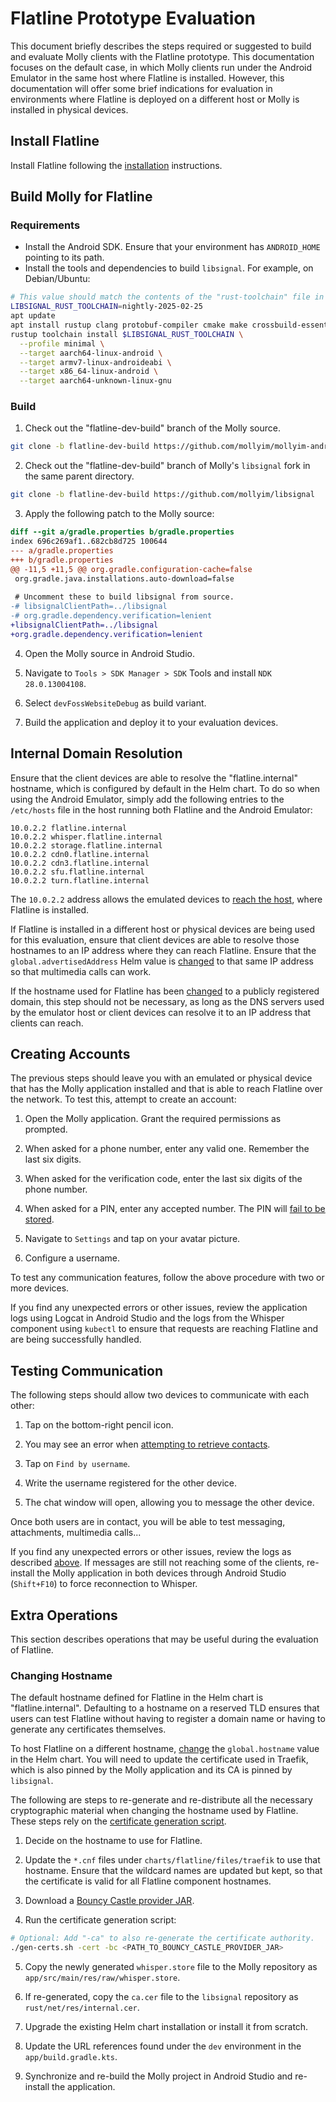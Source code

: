 # Flatline Prototype Evaluation

This document briefly describes the steps required or suggested to build and evaluate Molly clients with the Flatline prototype. This documentation focuses on the default case, in which Molly clients run under the Android Emulator in the same host where Flatline is installed. However, this documentation will offer some brief indications for evaluation in environments where Flatline is deployed on a different host or Molly is installed in physical devices.

## Install Flatline

Install Flatline following the [installation](installation.md) instructions.

## Build Molly for Flatline

### Requirements

- Install the Android SDK. Ensure that your environment has `ANDROID_HOME` pointing to its path.
- Install the tools and dependencies to build `libsignal`. For example, on Debian/Ubuntu:

```bash
# This value should match the contents of the "rust-toolchain" file in the repository.
LIBSIGNAL_RUST_TOOLCHAIN=nightly-2025-02-25
apt update
apt install rustup clang protobuf-compiler cmake make crossbuild-essential-arm64
rustup toolchain install $LIBSIGNAL_RUST_TOOLCHAIN \
  --profile minimal \
  --target aarch64-linux-android \
  --target armv7-linux-androideabi \
  --target x86_64-linux-android \
  --target aarch64-unknown-linux-gnu
```

### Build

1. Check out the "flatline-dev-build" branch of the Molly source.

```bash
git clone -b flatline-dev-build https://github.com/mollyim/mollyim-android
```

2. Check out the "flatline-dev-build" branch of Molly's `libsignal` fork in the same parent directory.

```bash
git clone -b flatline-dev-build https://github.com/mollyim/libsignal
```

3. Apply the following patch to the Molly source:

```diff
diff --git a/gradle.properties b/gradle.properties
index 696c269af1..682cb8d725 100644
--- a/gradle.properties
+++ b/gradle.properties
@@ -11,5 +11,5 @@ org.gradle.configuration-cache=false
 org.gradle.java.installations.auto-download=false
 
 # Uncomment these to build libsignal from source.
-# libsignalClientPath=../libsignal
-# org.gradle.dependency.verification=lenient
+libsignalClientPath=../libsignal
+org.gradle.dependency.verification=lenient
```

4. Open the Molly source in Android Studio.

5. Navigate to `Tools > SDK Manager > SDK` Tools and install `NDK 28.0.13004108`.

6. Select `devFossWebsiteDebug` as build variant.

7. Build the application and deploy it to your evaluation devices.

## Internal Domain Resolution

Ensure that the client devices are able to resolve the "flatline.internal" hostname, which is configured by default in the Helm chart. To do so when using the Android Emulator, simply add the following entries to the `/etc/hosts` file in the host running both Flatline and the Android Emulator:

```
10.0.2.2 flatline.internal
10.0.2.2 whisper.flatline.internal
10.0.2.2 storage.flatline.internal
10.0.2.2 cdn0.flatline.internal
10.0.2.2 cdn3.flatline.internal
10.0.2.2 sfu.flatline.internal
10.0.2.2 turn.flatline.internal
```

The `10.0.2.2` address allows the emulated devices to [reach the host](https://developer.android.com/studio/run/emulator-networking), where Flatline is installed.

If Flatline is installed in a different host or physical devices are being used for this evaluation, ensure that client devices are able to resolve those hostnames to an IP address where they can reach Flatline. Ensure that the `global.advertisedAddress` Helm value is [changed](installation.md#customizing-the-installation) to that same IP address so that multimedia calls can work.

If the hostname used for Flatline has been [changed](#changing-hostname) to a publicly registered domain, this step should not be necessary, as long as the DNS servers used by the emulator host or client devices can resolve it to an IP address that clients can reach.

## Creating Accounts

The previous steps should leave you with an emulated or physical device that has the Molly application installed and that is able to reach Flatline over the network. To test this, attempt to create an account:

1. Open the Molly application. Grant the required permissions as prompted.

2. When asked for a phone number, enter any valid one. Remember the last six digits.

3. When asked for the verification code, enter the last six digits of the phone number.

4. When asked for a PIN, enter any accepted number. The PIN will [fail to be stored](architecture.md#secure-value-recovery).

5. Navigate to `Settings` and tap on your avatar picture.

6. Configure a username.

To test any communication features, follow the above procedure with two or more devices.

If you find any unexpected errors or other issues, review the application logs using Logcat in Android Studio and the logs from the Whisper component using `kubectl` to ensure that requests are reaching Flatline and are being successfully handled.

## Testing Communication

The following steps should allow two devices to communicate with each other:

1. Tap on the bottom-right pencil icon.

2. You may see an error when [attempting to retrieve contacts](architecture.md#contact-discovery-service).

3. Tap on `Find by username`.

4. Write the username registered for the other device.

5. The chat window will open, allowing you to message the other device.

Once both users are in contact, you will be able to test messaging, attachments, multimedia calls...

If you find any unexpected errors or other issues, review the logs as described [above](#creating-accounts). If messages are still not reaching some of the clients, re-install the Molly application in both devices through Android Studio (`Shift+F10`) to force reconnection to Whisper.

## Extra Operations

This section describes operations that may be useful during the evaluation of Flatline.

### Changing Hostname

The default hostname defined for Flatline in the Helm chart is "flatline.internal". Defaulting to a hostname on a reserved TLD ensures that users can test Flatline without having to register a domain name or having to generate any certificates themselves.

To host Flatline on a different hostname, [change](installation.md#customizing-the-installation) the `global.hostname` value in the Helm chart. You will need to update the certificate used in Traefik, which is also pinned by the Molly application and its CA is pinned by `libsignal`.

The following are steps to re-generate and re-distribute all the necessary cryptographic material when changing the hostname used by Flatline. These steps rely on the [certificate generation script](../charts/flatline/files/traefik/gen-certs.sh).

1. Decide on the hostname to use for Flatline.

2. Update the `*.cnf` files under `charts/flatline/files/traefik` to use that hostname. Ensure that the wildcard names are updated but kept, so that the certificate is valid for all Flatline component hostnames.

3. Download a [Bouncy Castle provider JAR](https://www.bouncycastle.org/download/bouncy-castle-java/).

4. Run the certificate generation script:

```bash
# Optional: Add "-ca" to also re-generate the certificate authority.
./gen-certs.sh -cert -bc <PATH_TO_BOUNCY_CASTLE_PROVIDER_JAR>
```

5. Copy the newly generated `whisper.store` file to the Molly repository as `app/src/main/res/raw/whisper.store`.

6. If re-generated, copy the `ca.cer` file to the `libsignal` repository as `rust/net/res/internal.cer`.

7. Upgrade the existing Helm chart installation or install it from scratch.

8. Update the URL references found under the `dev` environment in the `app/build.gradle.kts`.

9. Synchronize and re-build the Molly project in Android Studio and re-install the application.